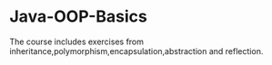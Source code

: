 # Java-OOP-Basics
The course includes exercises from inheritance,polymorphism,encapsulation,abstraction and reflection.

